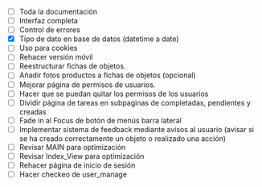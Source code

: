* [ ] Toda la documentación
* [ ] Interfaz completa
* [ ] Control de errores
* [X] Tipo de dato en base de datos (datetime a date)
* [ ] Uso para cookies
* [ ] Rehacer versión móvil
* [ ] Reestructurar fichas de objetos.
* [ ] Añadir fotos productos a fichas de objetos (opcional)
* [ ] Mejorar página de permisos de usuarios.
* [ ] Hacer que se puedan quitar los permisos de los usuarios
* [ ] Dividir página de tareas en subpaginas de completadas, pendientes y creadas
* [ ] Fade in al Focus de botón de menús barra lateral
* [ ] Implementar sistema de feedback mediante avisos al usuario (avisar si se ha creado correctamente un objeto o realizado una acción)
* [ ] Revisar MAIN para optimización
* [ ] Revisar Index_View para optimización
* [ ] Rehacer página de inicio de sesión
* [ ] Hacer checkeo de user_manage